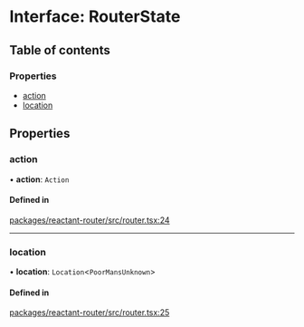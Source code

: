 # Interface: RouterState

## Table of contents

### Properties

- [action](RouterState.md#action)
- [location](RouterState.md#location)

## Properties

### action

• **action**: `Action`

#### Defined in

[packages/reactant-router/src/router.tsx:24](https://github.com/unadlib/reactant/blob/53894a85/packages/reactant-router/src/router.tsx#L24)

___

### location

• **location**: `Location`<`PoorMansUnknown`\>

#### Defined in

[packages/reactant-router/src/router.tsx:25](https://github.com/unadlib/reactant/blob/53894a85/packages/reactant-router/src/router.tsx#L25)
